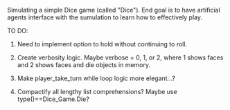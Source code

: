 Simulating a simple Dice game (called "Dice").  End goal is to have artificial agents interface with the sumulation to learn how to effectively play.

TO DO:

1.  Need to implement option to hold without continuing to roll.  

2.  Create verbosity logic. Maybe verbose = 0, 1, or 2, where 1 shows faces and 2 shows faces and die objects in memory.

3.  Make player_take_turn while loop logic more elegant...?

4.  Compactify all lengthy list comprehensions?  Maybe use type()==Dice_Game.Die?

